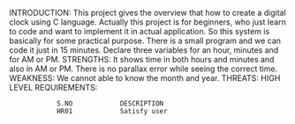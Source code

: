 INTRODUCTION:
             This project gives the overview that how to create a digital clock using C language. Actually this project is for beginners, who just learn to code and want to implement it in actual application. So this system is basically for some practical purpose. There is a small program and we can code it just in 15 minutes.
             Declare three variables for an hour, minutes and for AM or PM.
             STRENGTHS:
                      It shows time in both hours and minutes and also in AM or PM.
                      There is no parallax error while seeing the correct time.
             WEAKNESS:
                      We cannot able to know the month and year.
             THREATS:
             HIGH LEVEL REQUIREMENTS:
             
                S.NO            DESCRIPTION
                HR01            Satisfy user
